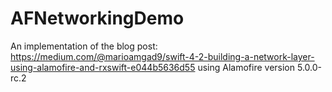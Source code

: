 # AFNetworkingDemo
An implementation of the blog post: https://medium.com/@marioamgad9/swift-4-2-building-a-network-layer-using-alamofire-and-rxswift-e044b5636d55
using Alamofire version 5.0.0-rc.2
